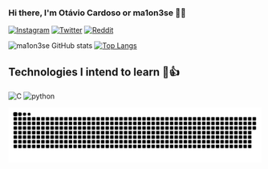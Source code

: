 ### Hi there, I'm Otávio Cardoso or ma1on3se 🐒🤙

[![Instagram](https://img.shields.io/badge/Instagram-E4405F?style=for-the-badge&logo=instagram&logoColor=white)](https://www.instagram.com/otavio._.cardoso/)
[![Twitter](https://img.shields.io/badge/Twitter-1DA1F2?style=for-the-badge&logo=twitter&logoColor=white)](https://twitter.com/OtavioCardoso07)
[![Reddit](https://img.shields.io/badge/Reddit-FF4500?style=for-the-badge&logo=reddit&logoColor=white)](https://www.reddit.com/user/ma1on3se)

![ma1on3se GitHub stats](https://github-readme-stats.vercel.app/api?username=ma1on3se&show_icons=true&theme=radical)
[![Top Langs](https://github-readme-stats.vercel.app/api/top-langs/?username=ma1on3se&layout=compact&theme=radical)](https://github.com/ma1on3se/github-readme-stats)

## Technologies I intend to learn 🐒👍
<div style="display: inline-block">
  <img align="center" alt="C" src="https://img.shields.io/badge/C-00599C?style=for-the-badge&logo=c&logoColor=white">
  <img align="center" alt="python" src="https://img.shields.io/badge/Python-3776AB?style=for-the-badge&logo=python&logoColor=white">
</div>

 ![Snake animation](https://github.com/ma1on3se/ma1on3se/blob/output/github-contribution-grid-snake.svg)





